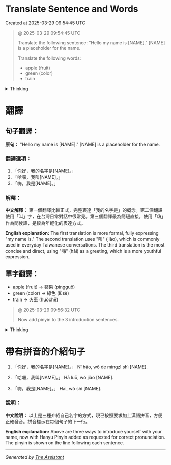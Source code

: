 # Translate Sentence and Words
Created at 2025-03-29 09:54:45 UTC

> @ 2025-03-29 09:54:45 UTC
>
> Translate the following sentence: "Hello my name is [NAME]." [NAME] is a placeholder for the name.
> 
> Translate the following words:
> - apple (fruit)
> - green (color)
> - train

<details><summary>Thinking</summary>I need to translate the requested sentence and words into Taiwanese Mandarin (Traditional Chinese characters).

Let me start with the sentence:
"Hello my name is [NAME]." where [NAME] is a placeholder for the name.

In Taiwanese Mandarin, this would be:
1. "你好，我的名字是[NAME]。" (Nǐ hǎo, wǒ de míngzì shì [NAME].)
2. "哈囉，我叫[NAME]。" (Hā luō, wǒ jiào [NAME].)
3. "嗨，我是[NAME]。" (Hāi, wǒ shì [NAME].)

Now for the individual words:

1. apple (fruit):
   - 蘋果 (píngguǒ)

2. green (color):
   - 綠色 (lǜsè)
   - 綠的 (lǜ de)

3. train:
   - 火車 (huǒchē)
   - 列車 (lièchē) (more formal)

I'll now provide these translations with appropriate explanations in both Taiwanese Mandarin and English.</details>

# 翻譯

## 句子翻譯：

**原句：** "Hello my name is [NAME]." [NAME] is a placeholder for the name.

### 翻譯選項：

1. 「你好，我的名字是[NAME]。」
2. 「哈囉，我叫[NAME]。」
3. 「嗨，我是[NAME]。」

### 解釋：

**中文解釋：**
第一個翻譯比較正式，完整表達「我的名字是」的概念。第二個翻譯使用「叫」字，在台灣日常對話中很常見。第三個翻譯最為簡短直接，使用「嗨」作為問候語，是較為年輕化的表達方式。

**English explanation:**
The first translation is more formal, fully expressing "my name is." The second translation uses "叫" (jiào), which is commonly used in everyday Taiwanese conversations. The third translation is the most concise and direct, using "嗨" (hāi) as a greeting, which is a more youthful expression.

## 單字翻譯：

- apple (fruit) → 蘋果 (píngguǒ)
- green (color) → 綠色 (lǜsè)
- train → 火車 (huǒchē)

> @ 2025-03-29 09:56:32 UTC
>
> Now add pinyin to the 3 introduction sentences.

<details><summary>Thinking</summary>The user has asked for Hanyu Pinyin to be added to the three introduction sentences I provided earlier. I'll add the pinyin to each sentence according to the guidelines provided:

1. 「你好，我的名字是[NAME]。」
2. 「哈囉，我叫[NAME]。」
3. 「嗨，我是[NAME]。」

I'll add the pinyin after each sentence in a new line, as requested in the guidelines for when a user explicitly requests pinyin for entire sentences.</details>

# 帶有拼音的介紹句子

1. 「你好，我的名字是[NAME]。」
   Nǐ hǎo, wǒ de míngzì shì [NAME].

2. 「哈囉，我叫[NAME]。」
   Hā luō, wǒ jiào [NAME].

3. 「嗨，我是[NAME]。」
   Hāi, wǒ shì [NAME].

### 說明：

**中文說明：**
以上是三種介紹自己名字的方式，現已按照要求加上漢語拼音，方便正確發音。拼音標示在每個句子的下一行。

**English explanation:**
Above are three ways to introduce yourself with your name, now with Hanyu Pinyin added as requested for correct pronunciation. The pinyin is shown on the line following each sentence.


---

_Generated by [The Assistant](https://kagi.com/assistant)_